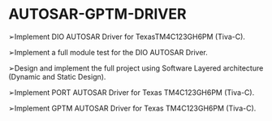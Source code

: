 # AUTOSAR-GPTM-DRIVER

➢Implement DIO AUTOSAR Driver for TexasTM4C123GH6PM (Tiva-C).

➢Implement a full module test for the DIO AUTOSAR Driver.

➢Design and implement the full project using Software Layered architecture (Dynamic and Static Design).

➢Implement PORT AUTOSAR Driver for Texas TM4C123GH6PM (Tiva-C).

➢Implement GPTM AUTOSAR Driver for Texas TM4C123GH6PM (Tiva-C).
